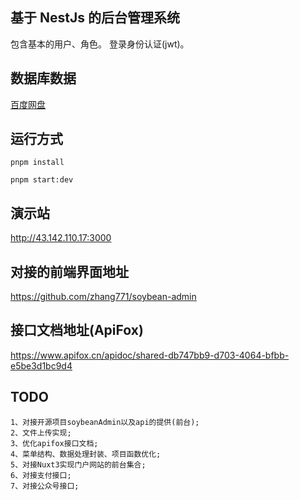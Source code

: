 ## 基于 NestJs 的后台管理系统

包含基本的用户、角色。 登录身份认证(jwt)。

## 数据库数据

[百度网盘](https://pan.baidu.com/s/1OFmt-ec6v3QjVzpj3RiX9g?pwd=6666)

## 运行方式

```
pnpm install
```

```
pnpm start:dev
```

## 演示站

<http://43.142.110.17:3000>

## 对接的前端界面地址

<https://github.com/zhang771/soybean-admin>

## 接口文档地址(ApiFox)

<https://www.apifox.cn/apidoc/shared-db747bb9-d703-4064-bfbb-e5be3d1bc9d4>

## TODO

    1、对接开源项目soybeanAdmin以及api的提供(前台);
    2、文件上传实现;
    3、优化apifox接口文档;
    4、菜单结构、数据处理封装、项目函数优化;
    5、对接Nuxt3实现门户网站的前台集合;
    6、对接支付接口;
    7、对接公众号接口;
